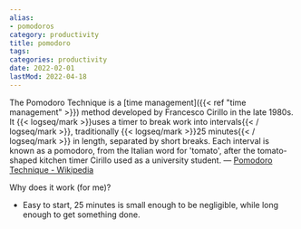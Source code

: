 ```yaml
---
alias:
- pomodoros
category: productivity
title: pomodoro
tags:
categories: productivity
date: 2022-02-01
lastMod: 2022-04-18
---
```

The Pomodoro Technique is a [time management]({{< ref "time management" >}}) method developed by Francesco Cirillo in the late 1980s. It {{< logseq/mark >}}uses a timer to break work into intervals{{< / logseq/mark >}}, traditionally {{< logseq/mark >}}25 minutes{{< / logseq/mark >}} in length, separated by short breaks. Each interval is known as a pomodoro, from the Italian word for 'tomato', after the tomato-shaped kitchen timer Cirillo used as a university student. — [Pomodoro Technique - Wikipedia](https://en.wikipedia.org/wiki/Pomodoro_Technique)

Why does it work (for me)?

  + Easy to start, 25 minutes is small enough to be negligible, while long enough to get something done.



